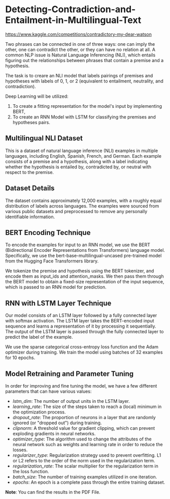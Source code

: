 # Detecting-Contradiction-and-Entailment-in-Multilingual-Text

https://www.kaggle.com/competitions/contradictory-my-dear-watson

Two phrases can be connected in one of three ways: one can imply the other, one can contradict the other, or they can have no relation at all. A common NLP issue is Natural Language Inferencing (NLI), which entails figuring out the relationships between phrases that contain a premise and a hypothesis.

The task is to creare an NLI model that labels pairings of premises and hypotheses with labels of 0, 1, or 2 (equivalent to entailment, neutrality, and contradiction).

Deep Learning will be utilized:
  1. To create a fitting representation for the model's input by implementing BERT,
  2. To create an RNN Model with LSTM for classifying the premises and hypotheses pairs.

## Multilingual NLI Dataset
This is a dataset of natural language inference (NLI) examples in multiple languages, including English, Spanish, French, and German. Each example consists of a premise and a hypothesis, along with a label indicating whether the hypothesis is entailed by, contradicted by, or neutral with respect to the premise.

## Dataset Details
The dataset contains approximately 12,000 examples, with a roughly equal distribution of labels across languages. The examples were sourced from various public datasets and preprocessed to remove any personally identifiable information.

## BERT Encoding Technique
To encode the examples for input to an RNN model, we use the BERT (Bidirectional Encoder Representations from Transformers) language model. Specifically, we use the bert-base-multilingual-uncased pre-trained model from the Hugging Face Transformers library.

We tokenize the premise and hypothesis using the BERT tokenizer, and encode them as input_ids and attention_masks. We then pass them through the BERT model to obtain a fixed-size representation of the input sequence, which is passed to an RNN model for prediction.

## RNN with LSTM Layer Technique
Our model consists of an LSTM layer followed by a fully connected layer with softmax activation. The LSTM layer takes the BERT-encoded input sequence and learns a representation of it by processing it sequentially. The output of the LSTM layer is passed through the fully connected layer to predict the label of the example.

We use the sparse categorical cross-entropy loss function and the Adam optimizer during training. We train the model using batches of 32 examples for 10 epochs.

## Model Retraining and Parameter Tuning

In order for improving and fine tuning the model, we have a few different parameters that can have various values:

- *lstm_dim*: The number of output units in the LSTM layer.
- *learning_rate*: The size of the steps taken to reach a (local) minimum in the optimization process.
- *dropout_rate*: The proportion of neurons in a layer that are randomly ignored (or "dropped out") during training.
- *clipnorm*: A threshold value for gradient clipping, which can prevent exploding gradients in neural networks.
- *optimizer_type*: The algorithm used to change the attributes of the neural network such as weights and learning rate in order to reduce the losses.
- *regularizer_type*: Regularization strategy used to prevent overfitting. L1 or L2 refers to the order of the norm used in the regularization term.
- *regularization_rate*: The scalar multiplier for the regularization term in the loss function.
- *batch_size*: The number of training examples utilized in one iteration.
- *epochs*: An epoch is a complete pass through the entire training dataset.

**Note**: You can find the results in the PDF File.